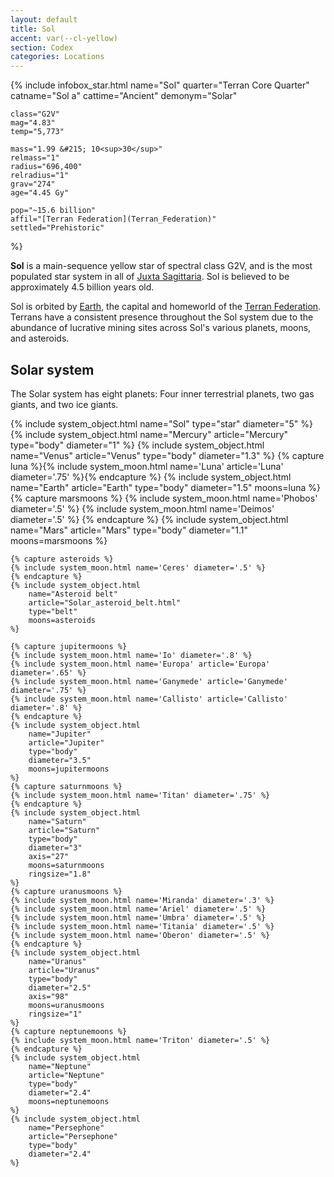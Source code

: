 ```yaml
---
layout: default
title: Sol
accent: var(--cl-yellow)
section: Codex
categories: Locations
---
```


{% include infobox_star.html 
    name="Sol"
    quarter="Terran Core Quarter"
    catname="Sol a"
    cattime="Ancient"
    demonym="Solar"

    class="G2V"
    mag="4.83"
    temp="5,773"

    mass="1.99 &#215; 10<sup>30</sup>"
    relmass="1" 
    radius="696,400" 
    relradius="1"
    grav="274"
    age="4.45 Gy"
    
    pop="~15.6 billion"
    affil="[Terran Federation](Terran_Federation)"
    settled="Prehistoric"
%}

**Sol** is a main-sequence yellow star of spectral class G2V, and is the most populated star system
in all of [Juxta Sagittaria](Juxta_Sagittaria). Sol is believed to be approximately 4.5 billion
years old.

Sol is orbited by [Earth](Earth), the capital and homeworld of the [Terran Federation](Terran_Federation).
Terrans have a consistent presence throughout the Sol system due to the abundance of lucrative mining
sites across Sol's various planets, moons, and asteroids.

## Solar system
The Solar system has eight planets: Four inner terrestrial planets, two gas giants, and two ice giants.

<div class="systemDiagram">
    {% include system_object.html 
        name="Sol"
        type="star"
        diameter="5"
    %}
    {% include system_object.html 
        name="Mercury"
        article="Mercury"
        type="body"
        diameter="1"
    %}
    {% include system_object.html 
        name="Venus"
        article="Venus"
        type="body"
        diameter="1.3"
    %}
    {% capture luna %}{% include system_moon.html name='Luna' article='Luna' diameter='.75' %}{% endcapture %}
    {% include system_object.html 
        name="Earth"
        article="Earth"
        type="body"
        diameter="1.5"
        moons=luna
    %}
    {% capture marsmoons %}
    {% include system_moon.html name='Phobos' diameter='.5' %}
    {% include system_moon.html name='Deimos' diameter='.5' %}
    {% endcapture %}
    {% include system_object.html 
        name="Mars"
        article="Mars"
        type="body"
        diameter="1.1"
        moons=marsmoons
    %}

    {% capture asteroids %}
    {% include system_moon.html name='Ceres' diameter='.5' %}
    {% endcapture %}
    {% include system_object.html
        name="Asteroid belt"
        article="Solar_asteroid_belt.html"
        type="belt"
        moons=asteroids
    %}

    {% capture jupitermoons %}
    {% include system_moon.html name='Io' diameter='.8' %}
    {% include system_moon.html name='Europa' article='Europa' diameter='.65' %}
    {% include system_moon.html name='Ganymede' article='Ganymede' diameter='.75' %}
    {% include system_moon.html name='Callisto' article='Callisto' diameter='.8' %}
    {% endcapture %}
    {% include system_object.html 
        name="Jupiter"
        article="Jupiter"
        type="body"
        diameter="3.5"
        moons=jupitermoons
    %}
    {% capture saturnmoons %}
    {% include system_moon.html name='Titan' diameter='.75' %}
    {% endcapture %}
    {% include system_object.html 
        name="Saturn"
        article="Saturn"
        type="body"
        diameter="3"
        axis="27"
        moons=saturnmoons
        ringsize="1.8"
    %}
    {% capture uranusmoons %}
    {% include system_moon.html name='Miranda' diameter='.3' %}
    {% include system_moon.html name='Ariel' diameter='.5' %}
    {% include system_moon.html name='Umbra' diameter='.5' %}
    {% include system_moon.html name='Titania' diameter='.5' %}
    {% include system_moon.html name='Oberon' diameter='.5' %}
    {% endcapture %}
    {% include system_object.html 
        name="Uranus"
        article="Uranus"
        type="body"
        diameter="2.5"
        axis="98"
        moons=uranusmoons
        ringsize="1"
    %}
    {% capture neptunemoons %}
    {% include system_moon.html name='Triton' diameter='.5' %}
    {% endcapture %}
    {% include system_object.html 
        name="Neptune"
        article="Neptune"
        type="body"
        diameter="2.4"
        moons=neptunemoons
    %}
    {% include system_object.html 
        name="Persephone"
        article="Persephone"
        type="body"
        diameter="2.4"
    %}
</div>

